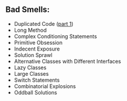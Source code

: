 ## Bad Smells:
- Duplicated Code ([part 1](https://github.com/wafibismail/refactoring-practice/blob/master/part01-duplicated_code.md))
- Long Method
- Complex Conditioning Statements
- Primitive Obsession
- Indecent Exposure
- Solution Sprawl
- Alternative Classes with Different Interfaces
- Lazy Classes
- Large Classes
- Switch Statements
- Combinatorial Explosions
- Oddball Solutions